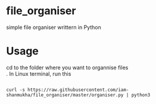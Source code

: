 # file_organiser
simple file organiser writtern in Python</br>
# Usage
cd to the folder where you want to organnise files</br>. In Linux terminal, run this

```

curl -s https://raw.githubusercontent.com/iam-shanmukha/file_organiser/master/organiser.py | python3

```
